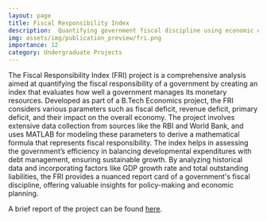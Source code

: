 ```yaml
---
layout: page
title: Fiscal Responsibility Index
description:  Quantifying government fiscal discipline using economic data and advanced modeling
img: assets/img/publication_preview/fri.png
importance: 12
category: Undergraduate Projects
---
```


The Fiscal Responsibility Index (FRI) project is a comprehensive analysis aimed at quantifying the fiscal responsibility of a government by creating an index that evaluates how well a government manages its monetary resources. Developed as part of a B.Tech Economics project, the FRI considers various parameters such as fiscal deficit, revenue deficit, primary deficit, and their impact on the overall economy. The project involves extensive data collection from sources like the RBI and World Bank, and uses MATLAB for modeling these parameters to derive a mathematical formula that represents fiscal responsibility. The index helps in assessing the government’s efficiency in balancing developmental expenditures with debt management, ensuring sustainable growth. By analyzing historical data and incorporating factors like GDP growth rate and total outstanding liabilities, the FRI provides a nuanced report card of a government's fiscal discipline, offering valuable insights for policy-making and economic planning.

A brief report of the project can be found <a href="{{ site.url }}{{ site.baseurl }}/assets/pdf/fri_report.pdf" target="_blank" rel="noreferrer noopener">here</a>. 


